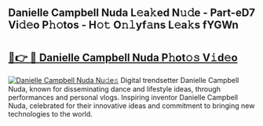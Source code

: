 ## Danielle Campbell Nuda L𝚎a𝚔ed N𝚞𝚍e - Part-eD7 Vi𝚍𝚎o P𝚑𝚘tos - H𝚘𝚝 O𝚗𝚕yf𝚊ns L𝚎a𝚔s fYGWn

# <h2><a href="http://kfdb13k.oniu.top/?m=Danielle+Campbell+Nuda">🔗👉 🔴 Danielle Campbell Nuda P𝚑ot𝚘𝚜 V𝚒d𝚎o</a></h2>

[![Danielle Campbell Nuda Nu𝚍e𝚜](https://i.imgur.com/0qMVB7G.gif)](http://kfdb13k.oniu.top/?m=Danielle+Campbell+Nuda)
Digital trendsetter Danielle Campbell Nuda, known for disseminating dance and lifestyle ideas, through performances and personal vlogs. Inspiring inventor Danielle Campbell Nuda, celebrated for their innovative ideas and commitment to bringing new technologies to the world.  
